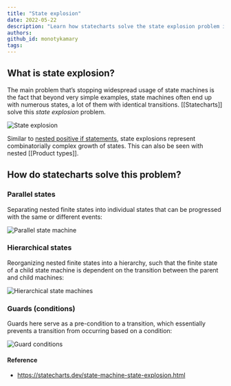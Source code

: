 ```yaml
---
title: "State explosion"
date: 2022-05-22
description: "Learn how statecharts solve the state explosion problem in state machines using parallel states, hierarchical states, and guard conditions for simpler and more efficient designs."
authors: 
github_id: monotykamary
tags: 
---
```


## What is state explosion?

The main problem that’s stopping widespread usage of state machines is the fact that beyond very simple examples, state machines often end up with numerous states, a lot of them with identical transitions. [[Statecharts]] solve this _state explosion_ problem.

![State explosion](https://statecharts.dev/valid-invalid-enabled-disabled-changed-unchanged.svg)

Similar to [nested positive if statements](https://stackoverflow.com/questions/4369822/early-returns-vs-nested-positive-if-statements), state explosions represent combinatorially complex growth of states. This can also be seen with nested [[Product types]].

## How do statecharts solve this problem?

### Parallel states

Separating nested finite states into individual states that can be progressed with the same or different events:

![Parallel state machine](https://statecharts.dev/valid-invalid-enabled-disabled-changed-unchanged-parallel.svg)

### Hierarchical states

Reorganizing nested finite states into a hierarchy, such that the finite state of a child state machine is dependent on the transition between the parent and child machines:

![Hierarchical state machines](https://statecharts.dev/valid-invalid-enabled-disabled-changed-unchanged-parallel-hierarchy.svg)

### Guards (conditions)

Guards here serve as a pre-condition to a transition, which essentially prevents a transition from occurring based on a condition:

![Guard conditions](https://statecharts.dev/valid-invalid-enabled-disabled-changed-unchanged-parallel-guarded.svg)

#### Reference

- https://statecharts.dev/state-machine-state-explosion.html
